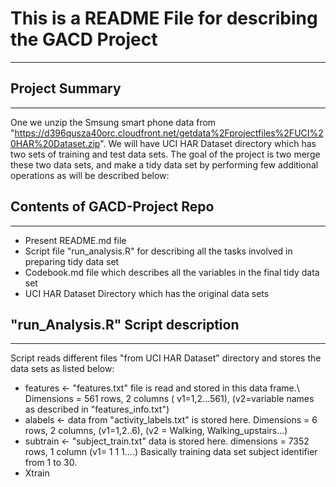 # This is a README File for describing the GACD Project
-------------------------------------------------------

## Project Summary
------------------
One we unzip the Smsung smart phone data from "https://d396qusza40orc.cloudfront.net/getdata%2Fprojectfiles%2FUCI%20HAR%20Dataset.zip". We will have UCI HAR Dataset directory which has two sets of training and test data sets. The goal of the project is two merge these two data sets, and make a tidy data set by performing few additional operations as will be described below:

## Contents of GACD-Project Repo
--------------------------------
* Present README.md file 
* Script file "run_analysis.R" for describing all the tasks involved in preparing tidy data set
* Codebook.md file which describes all the variables in the final tidy data set
* UCI HAR Dataset Directory which has the original data sets

## "run_Analysis.R" Script description
--------------------------------------
Script reads different files "from UCI HAR Dataset" directory and stores the data sets as listed below:
* features <- "features.txt" file is read and stored in this data frame.\ \
Dimensions = 561 rows, 2 columns
( v1=1,2...561), (v2=variable names as described in "features_info.txt")
* alabels <- data from "activity_labels.txt" is stored here.
Dimensions = 6 rows, 2 columns, 
(v1=1,2..6), (v2 = Walking, Walking_upstairs...)
* subtrain <- "subject_train.txt" data is stored here. 
dimensions = 7352 rows, 1 column
(v1= 1 1 1....)  Basically training data set subject identifier from 1 to 30.
* Xtrain
